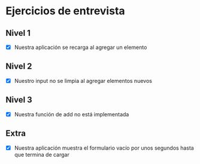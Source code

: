 # Ejercicios de entrevista

## Nivel 1
- [X] Nuestra aplicación se recarga al agregar un elemento

## Nivel 2
- [X] Nuestro input no se limpia al agregar elementos nuevos

## Nivel 3
- [X] Nuestra función de add no está implementada

## Extra
- [X] Nuestra aplicación muestra el formulario vacío por unos segundos hasta que termina de cargar
